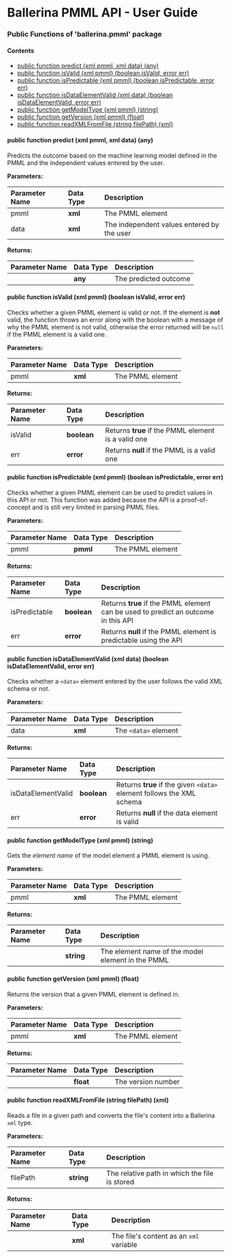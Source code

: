 # Ballerina PMML API - User Guide

### Public Functions of 'ballerina.pmml' package

#### Contents
* [public function predict (xml pmml, xml data) (any)](#predict)
* [public function isValid (xml pmml) (boolean isValid, error err)](#isValid)
* [public function isPredictable (xml pmml) (boolean isPredictable, error err)](#isPredictable)
* [public function isDataElementValid (xml data) (boolean isDataElementValid, error err)](#isDataElementValid)
* [public function getModelType (xml pmml) (string)](#getModelType)
* [public function getVersion (xml pmml) (float)](#getVersion)
* [public function readXMLFromFile (string filePath) (xml)](#readXMLFromFile)

#### <a name = "predict"> public function predict (xml pmml, xml data) (any) </a>
Predicts the outcome based on the machine learning model defined in the PMML and the independent values entered by the user.

**Parameters:**

| Parameter Name| Data Type | Description |
| :--- | :--- | :--- |
| pmml | **xml** | The PMML element |
| data | **xml** | The independent values entered by the user |

**Returns:**

| Parameter Name| Data Type | Description |
| :--- | :--- | :--- |
|  | **any** | The predicted outcome |

#### <a name = "isValid"> public function isValid (xml pmml) (boolean isValid, error err) </a>
Checks whether a given PMML element is valid or not. If the element is **not** valid, the function throws an error along with the boolean with a message of why the PMML element is not valid, otherwise the error returned will be `null` if the PMML element is a valid one.

**Parameters:**

| Parameter Name| Data Type | Description |
| :--- | :--- | :--- |
| pmml | **xml** | The PMML element |

**Returns:**

| Parameter Name| Data Type | Description |
| :--- | :--- | :--- |
| isValid | **boolean** | Returns **true** if the PMML element is a valid one |
| err| **error** | Returns **null** if the PMML is a valid one |

#### <a name = "isPredictable"> public function isPredictable (xml pmml) (boolean isPredictable, error err) </a>
Checks whether a given PMML element can be used to predict values in this API or not. This function was added because the API is a proof-of-concept and is still very limited in parsing PMML files.

**Parameters:**

| Parameter Name| Data Type | Description |
| :--- | :--- | :--- |
| pmml | **pmml** | The PMML element |

**Returns:**

| Parameter Name| Data Type | Description |
| :--- | :--- | :--- |
| isPredictable | **boolean** | Returns **true** if the PMML element can be used to predict an outcome in this API |
| err | **error** | Returns **null** if the PMML element is predictable using the API |

#### <a name = "isDataElementValid"> public function isDataElementValid (xml data) (boolean isDataElementValid, error err) </a>
Checks whether a `<data>` element entered by the user follows the valid XML schema or not.

**Parameters:**

| Parameter Name| Data Type | Description |
| :--- | :--- | :--- |
| data| **xml** | The `<data>` element |

**Returns:**

| Parameter Name| Data Type | Description |
| :--- | :--- | :--- |
| isDataElementValid | **boolean** | Returns **true** if the given `<data>` element follows the XML schema |
| err| **error** | Returns **null** if the data element is valid |

#### <a name = "getModelType"> public function getModelType (xml pmml) (string) </a>
Gets the *element name* of the model element a PMML element is using.

**Parameters:**

| Parameter Name| Data Type | Description |
| :--- | :--- | :--- |
| pmml | **xml** | The PMML element |

**Returns:**

| Parameter Name| Data Type | Description |
| :--- | :--- | :--- |
|  | **string** | The element name of the model element in the PMML |

#### <a name = "getVersion"> public function getVersion (xml pmml) (float) </a>
Returns the version that a given PMML element is defined in.

**Parameters:**

| Parameter Name| Data Type | Description |
| :--- | :--- | :--- |
| pmml | **xml** | The PMML element |

**Returns:**

| Parameter Name| Data Type | Description |
| :--- | :--- | :--- |
|  | **float** | The version number |

#### <a name = "readXMLFromFile"> public function readXMLFromFile (string filePath) (xml) </a>
Reads a file in a given path and converts the file's content into a Ballerina `xml` type.

**Parameters:**

| Parameter Name| Data Type | Description |
| :--- | :--- | :--- |
| filePath | **string** | The relative path in which the file is stored |

**Returns:**

| Parameter Name| Data Type | Description |
| :--- | :--- | :--- |
|  | **xml** | The file's content as an `xml` variable |
